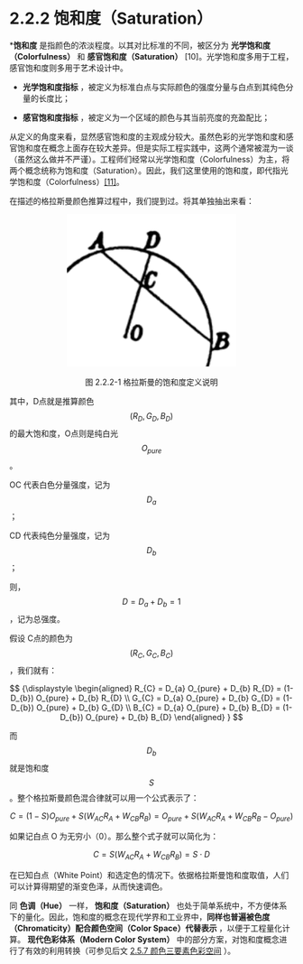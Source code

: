 
# 2.2.2 饱和度（Saturation）

***饱和度** 是指颜色的浓淡程度。以其对比标准的不同，被区分为 **光学饱和度（Colorfulness）** 和 **感官饱和度（Saturation）** [10]。光学饱和度多用于工程，感官饱和度则多用于艺术设计中。

- **光学饱和度指标** ，被定义为标准白点与实际颜色的强度分量与白点到其纯色分量的长度比；

- **感官饱和度指标** ，被定义为一个区域的颜色与其当前亮度的充盈配比；

从定义的角度来看，显然感官饱和度的主观成分较大。虽然色彩的光学饱和度和感官饱和度在概念上面存在较大差异。但是实际工程实践中，这两个通常被混为一谈（虽然这么做并不严谨）。工程师们经常以光学饱和度（Colorfulness）为主，将两个概念统称为饱和度（Saturation）。因此，我们这里使用的饱和度，即代指光学饱和度（Colorfulness）[\[11\]][ref]。

在描述的格拉斯曼颜色推算过程中，我们提到过。将其单独抽出来看：

<center>
<figure>
   <img width = "300" height = "270"
      src="../../Pictures/Grassmann_Circle_partly.png" alt="">
   <figcaption>
      <p>图 2.2.2-1 格拉斯曼的饱和度定义说明</p>
   </figcaption>
</figure>
</center>


其中，D点就是推算颜色 $$(R_{D},G_{D},B_{D})$$ 的最大饱和度，O点则是纯白光 $$O_{pure}$$ 。

OC 代表白色分量强度，记为 $$D_{a}$$ ；

CD 代表纯色分量强度，记为 $$D_{b}$$ ；

则， $$D = D_{a} + D_{b} = 1$$ ，记为总强度。

假设 C点的颜色为 $$(R_{C},G_{C},B_{C})$$，我们就有：

$$
{\displaystyle 
 \begin{aligned}
   R_{C} = D_{a} O_{pure} + D_{b} R_{D} = (1-D_{b}) O_{pure} + D_{b} R_{D} \\
   G_{C} = D_{a} O_{pure} + D_{b} G_{D} = (1-D_{b}) O_{pure} + D_{b} G_{D} \\
   B_{C} = D_{a} O_{pure} + D_{b} B_{D} = (1-D_{b}) O_{pure} + D_{b} B_{D}
 \end{aligned}
}
$$

而 $$D_{b}$$ 就是饱和度 $$S$$ 。整个格拉斯曼颜色混合律就可以用一个公式表示了：

$$
C = (1-S) O_{pure} + S (W_{AC}R_{A}+W_{CB}R_{B}) = O_{pure} + S (W_{AC}R_{A}+W_{CB}R_{B} - O_{pure})
$$

如果记白点 O 为无穷小（0）。那么整个式子就可以简化为：

$$
C =  S (W_{AC}R_{A}+W_{CB}R_{B}) = S \cdot D
$$

在已知白点（White Point）和选定色的情况下。依据格拉斯曼饱和度取值，人们可以计算得期望的渐变色泽，从而快速调色。

同 **色调（Hue）** 一样， **饱和度（Saturation）** 也处于简单系统中，不方便体系下的量化。因此，饱和度的概念在现代学界和工业界中，**同样也普遍被色度（Chromaticity）配合颜色空间（Color Space）代替表示** ，以便于工程量化计算。 **现代色彩体系（Modern Color System）** 中的部分方案，对饱和度概念进行了有效的利用转换（可参见后文 [2.5.7 颜色三要素色彩空间](Docs_2_5_7.md) ）。


[ref]: References_2.md